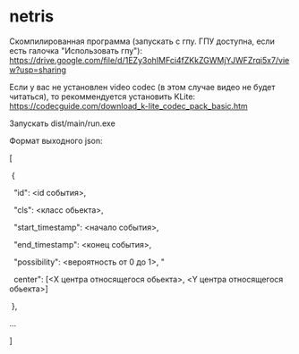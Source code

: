 # netris

Скомпилированная программа (запускать с гпу. ГПУ доступна, если есть галочка "Использовать гпу"): https://drive.google.com/file/d/1EZy3ohIMFci4fZKkZGWMjYJWFZrqi5x7/view?usp=sharing

Если у вас не установлен video codec (в этом случае видео не будет читаться), то рекоммендуется установить KLite: https://codecguide.com/download_k-lite_codec_pack_basic.htm

Запускать dist/main/run.exe

Формат выходного json:

[

&nbsp;{

&nbsp;&nbsp;"id": <id события>, 

&nbsp;&nbsp;"cls": <класс обьекта>, 

&nbsp;&nbsp;"start_timestamp": <начало события>, 

&nbsp;&nbsp;"end_timestamp": <конец события>, 

&nbsp;&nbsp;"possibility": <вероятность от 0 до 1>, "

&nbsp;&nbsp;center": [<X центра относящегося обьекта>, <Y центра относящегося обьекта>]
  
&nbsp;},

...

]
